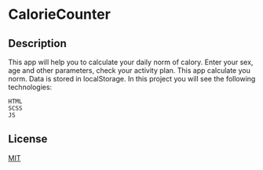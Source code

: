 # CalorieCounter
## Description
This app will help you to calculate your daily norm of calory. Enter your sex, age and other parameters, check your activity plan. This app calculate you norm.
Data is stored in localStorage.
In this project you will see the following technologies:
```
HTML
SCSS
JS
```
## License
[MIT](https://choosealicense.com/licenses/mit/)
